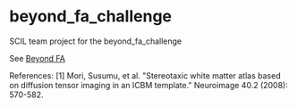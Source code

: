 # beyond_fa_challenge
SCIL team project for the beyond_fa_challenge

See [Beyond FA](https://bfa.grand-challenge.org/)

References:
[1] Mori, Susumu, et al. "Stereotaxic white matter atlas based on diffusion tensor imaging in an ICBM template." Neuroimage 40.2 (2008): 570-582.